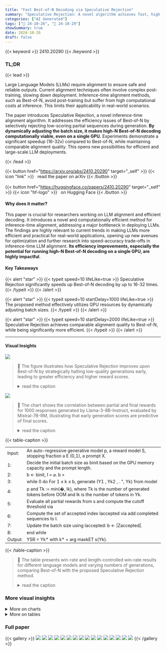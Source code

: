 ```yaml
---
title: "Fast Best-of-N Decoding via Speculative Rejection"
summary: "Speculative Rejection: A novel algorithm achieves fast, high-quality LLM decoding by strategically rejecting low-scoring partial generations, offering 16-32x speedup over Best-of-N."
categories: ["AI Generated"]
tags: ["🔖 24-10-26", "🤗 24-10-29"]
showSummary: true
date: 2024-10-26
draft: false
---
```


{{< keyword >}} 2410.20290 {{< /keyword >}}

### TL;DR


{{< lead >}}

Large Language Models (LLMs) require alignment to ensure safe and reliable outputs. Current alignment techniques often involve complex post-training, slowing down deployment.  Inference-time alignment methods, such as Best-of-N, avoid post-training but suffer from high computational costs at inference. This limits their applicability in real-world scenarios. 

The paper introduces Speculative Rejection, a novel inference-time alignment algorithm. It addresses the efficiency issues of Best-of-N by selectively rejecting low-scoring partial sequences during generation.  **By dynamically adjusting the batch size, it makes high-N Best-of-N decoding computationally viable, even on a single GPU.**  Experiments demonstrate a significant speedup (16-32x) compared to Best-of-N, while maintaining comparable alignment quality. This opens new possibilities for efficient and large-scale LLM deployments.

{{< /lead >}}


{{< button href="https://arxiv.org/abs/2410.20290" target="_self" >}}
{{< icon "link" >}} &nbsp; read the paper on arXiv
{{< /button >}}
<br><br>
{{< button href="https://huggingface.co/papers/2410.20290" target="_self" >}}
{{< icon "hf-logo" >}} &nbsp; on Hugging Face
{{< /button >}}

#### Why does it matter?
This paper is crucial for researchers working on LLM alignment and efficient decoding.  It introduces a novel and computationally efficient method for inference-time alignment, addressing a major bottleneck in deploying LLMs. The findings are highly relevant to current trends in making LLMs more efficient and practical for real-world applications, opening up new avenues for optimization and further research into speed-accuracy trade-offs in inference-time LLM alignment.  **Its efficiency improvements, especially the potential for running high-N Best-of-N decoding on a single GPU, are highly impactful**.
#### Key Takeaways

{{< alert "star" >}}
{{< typeit speed=10 lifeLike=true >}} Speculative Rejection significantly speeds up Best-of-N decoding by up to 16-32 times. {{< /typeit >}}
{{< /alert >}}

{{< alert "star" >}}
{{< typeit speed=10 startDelay=1000 lifeLike=true >}} The proposed method effectively utilizes GPU resources by dynamically adjusting batch sizes. {{< /typeit >}}
{{< /alert >}}

{{< alert "star" >}}
{{< typeit speed=10 startDelay=2000 lifeLike=true >}} Speculative Rejection achieves comparable alignment quality to Best-of-N, while being significantly more efficient. {{< /typeit >}}
{{< /alert >}}

------
#### Visual Insights



![](https://ai-paper-reviewer.com/2410.20290/figures_2_0.png)

> 🔼 The figure illustrates how Speculative Rejection improves upon Best-of-N by strategically halting low-quality generations early, leading to greater efficiency and higher reward scores.
> <details>
> <summary>read the caption</summary>
> Figure 1: Left: An illustration of our method. Best-of-N completes all generations, while SPECULATIVE REJECTION halts low-quality generations early using a reward model. Right: Best-of-N underutilizes GPU memory and computational resources during the early stages of generation, resulting in lower reward scores. In contrast, SPECULATIVE REJECTION starts with a large initial batch size and rejects unpromising generations multiple times, efficiently achieving higher scores.
> </details>





![](https://ai-paper-reviewer.com/2410.20290/charts_5_0.png)

> 🔼 The chart shows the correlation between partial and final rewards for 1000 responses generated by Llama-3-8B-Instruct, evaluated by Mistral-7B-RM, illustrating that early generation scores are predictive of final scores.
> <details>
> <summary>read the caption</summary>
> Figure 2: Partial and final reward for an example. We generate N = 1000 responses via Llama-3-8B-Instruct and evaluate the partial rewards (at T = 256) and final rewards via Mistral-7B-RM. Blue line: the Ordinary Least Square fit. Red dot: the scores for the best response. Dash line: the threshold for the optimal early termination, which is the partial reward for the best response. Blue area: the confidence set for the OLS fit.
> </details>





{{< table-caption >}}
<br><table id='1' style='font-size:14px'><tr><td>Input:</td><td>An auto-regressive generative model p, a reward model S, stopping fraction a E (0,1), a prompt X.</td></tr><tr><td>1:</td><td>Decide the initial batch size as binit based on the GPU memory capacity and the prompt length.</td></tr><tr><td>2:</td><td>b ← binit, I = ⌀. b ></td></tr><tr><td>3:</td><td>while 0 do For 1 ≤ k ≤ b, generate (Y1 , Yk2 , . ", Yk) from model</td></tr><tr><td>4:</td><td>p and Tk := min{�, lk}, where Tk is the number of generated tokens before OOM and lk is the number of tokens in Yk.</td></tr><tr><td>5:</td><td>Evaluate all partial rewards from s and compute the cutoff threshold via</td></tr><tr><td>6:</td><td>Compute the set of accepted index Iaccepted via add completed sequences to I.</td></tr><tr><td>7:</td><td>Update the batch size using Iaccepted: b ← |Zaccepted|.</td></tr><tr><td>8:</td><td>end while</td></tr><tr><td>Output:</td><td>YSR = Yk* with k* = arg maxkET s(Yk).</td></tr></table>{{< /table-caption >}}

> 🔼 The table presents win-rate and length-controlled win-rate results for different language models and varying numbers of generations, comparing Best-of-N with the proposed Speculative Rejection method.
> <details>
> <summary>read the caption</summary>
> Table 1: Win-rate results across various settings for the Mistral-7B, Llama-3-8B, and Llama-3-8B-Instruct models, scored by the reward model ArmoRM-Llama-3-8B and evaluated using GPT-4-Turbo. 'WR' refers to win-rate, and 'LC-WR' refers to length-controlled win-rate.
> </details>



### More visual insights



<details>
<summary>More on charts
</summary>


![](https://ai-paper-reviewer.com/2410.20290/charts_8_0.png)

> 🔼 The chart displays the relative GPU compute and improvement score for Best-of-N and SPECULATIVE REJECTION across various generative models and reward models, showing that SPECULATIVE REJECTION achieves higher reward scores with fewer computational resources.
> <details>
> <summary>read the caption</summary>
> Figure 3: We evaluate our efficient implementation of SPECULATIVE REJECTION on the AlpacaFarm-Eval dataset using various generative models and reward models. The numbers indicate N for Best-of-N and rejection rate α for SPECULATIVE REJECTION. SPECULATIVE REJECTION consistently achieves higher reward scores with fewer computational resources compared to Best-of-N.
> </details>


![](https://ai-paper-reviewer.com/2410.20290/charts_16_0.png)

> 🔼 The figure shows the Pearson and Kendall's tau correlation coefficients between partial and final rewards for different decision token numbers, indicating a positive correlation between them.
> <details>
> <summary>read the caption</summary>
> Figure 4: Pearson correlation (left) and Kendall's tau correlation coefficient (right) for the partial and final rewards. We randomly sample 100 prompts in the AlpacaFarm-Eval dataset. The responses are generated via Llama3-8b-Instruct and rewards are evaluated via Mistral-7B-RM.
> </details>


</details>



<details>
<summary>More on tables
</summary>


{{< table-caption >}}
<br><table id='1' style='font-size:20px'><tr><td rowspan="2">Methods</td><td colspan="2">Mistral-7B</td><td colspan="2">Llama-3-8B</td><td colspan="2">Llama-3-8B-Instruct</td><td colspan="2">Average</td></tr><tr><td>WR</td><td>LC-WR</td><td>WR</td><td>LC-WR</td><td>WR</td><td>LC-WR</td><td>WR</td><td>LC-WR</td></tr><tr><td>Bo120</td><td>50.00</td><td>50.00</td><td>50.00</td><td>50.00</td><td>50.00</td><td>50.00</td><td>50.00</td><td>50.00</td></tr><tr><td>Bo240</td><td>60.69</td><td>60.07</td><td>50.45</td><td>50.27</td><td>49.92</td><td>52.89</td><td>53.69</td><td>54.41</td></tr><tr><td>Bo480</td><td>61.28</td><td>61.84</td><td>58.90</td><td>59.93</td><td>50.49</td><td>53.11</td><td>56.89</td><td>58.29</td></tr><tr><td>Bo960</td><td>67.50</td><td>68.07</td><td>59.20</td><td>60.26</td><td>50.39</td><td>51.64</td><td>59.03</td><td>59.99</td></tr><tr><td>Bo1920</td><td>75.20</td><td>76.27</td><td>60.57</td><td>61.05</td><td>51.86</td><td>53.13</td><td>62.54</td><td>63.48</td></tr><tr><td>Bo3840</td><td>76.13</td><td>77.21</td><td>59.19</td><td>57.91</td><td>53.36</td><td>54.01</td><td>62.89</td><td>63.04</td></tr><tr><td>Ours (a = 0.5)</td><td>69.42</td><td>73.31</td><td>73.60</td><td>77.91</td><td>55.50</td><td>58.80</td><td>66.17</td><td>70.01</td></tr></table>{{< /table-caption >}}
> 🔼 Table 1 shows the win rates and length-controlled win rates of different models and methods, comparing Best-of-N and Speculative Rejection, evaluated by GPT-4-Turbo.
> <details>
> <summary>read the caption</summary>
> Table 1: Win-rate results across various settings for the Mistral-7B, Llama-3-8B, and Llama-3-8B-Instruct models, scored by the reward model ArmoRM-Llama-3-8B and evaluated using GPT-4-Turbo. 'WR' refers to win-rate, and 'LC-WR' refers to length-controlled win-rate.
> </details>

{{< table-caption >}}
<br><table id='1' style='font-size:16px'><tr><td rowspan="2">Methods</td><td colspan="2">Mistral-7B</td><td colspan="2">Llama-3-8B</td><td colspan="2">Llama-3-8B-Instruct</td><td colspan="2">Average</td></tr><tr><td>PPL</td><td>Speedup</td><td>PPL</td><td>Speedup</td><td>PPL</td><td>Speedup</td><td>PPL</td><td>Speedup</td></tr><tr><td>Bo120</td><td>2.316</td><td>33.3x</td><td>2.020</td><td>31.9x</td><td>2.885</td><td>29.5x</td><td>2.407</td><td>31.6x</td></tr><tr><td>Bo240</td><td>2.143</td><td>15.9x</td><td>1.775</td><td>16.0x</td><td>2.718</td><td>15.9x</td><td>2.212</td><td>15.9x</td></tr><tr><td>Bo480</td><td>1.919</td><td>8.0x</td><td>1.595</td><td>8.1x</td><td>2.618</td><td>7.6x</td><td>2.044</td><td>7.9x</td></tr><tr><td>Bo960</td><td>1.744</td><td>4.0x</td><td>1.506</td><td>4.0x</td><td>2.533</td><td>4.1x</td><td>1.928</td><td>4.0x</td></tr><tr><td>Bo1920</td><td>1.637</td><td>2.0x</td><td>1.394</td><td>2.0x</td><td>2.449</td><td>2.0x</td><td>1.827</td><td>2.0x</td></tr><tr><td>Bo3840</td><td>1.488</td><td>1.0x</td><td>1.288</td><td>1.0x</td><td>2.318</td><td>1.0x</td><td>1.698</td><td>1.0x</td></tr><tr><td>Ours (a = 0.5)</td><td>1.476</td><td>76.9x</td><td>1.299</td><td>30.6x</td><td>1.887</td><td>12.1x</td><td>1.554</td><td>39.9x</td></tr></table>{{< /table-caption >}}
> 🔼 Table 1 presents win-rate results for different language models, comparing the performance of SPECULATIVE REJECTION against Best-of-N using different settings and metrics.
> <details>
> <summary>read the caption</summary>
> Table 1: Win-rate results across various settings for the Mistral-7B, Llama-3-8B, and Llama-3-8B-Instruct models, scored by the reward model ArmoRM-Llama-3-8B and evaluated using GPT-4-Turbo. 'WR' refers to win-rate, and 'LC-WR' refers to length-controlled win-rate.
> </details>

</details>


### Full paper

{{< gallery >}}
<img src="https://ai-paper-reviewer.com/2410.20290/1.png" class="grid-w50 md:grid-w33 xl:grid-w25" />
<img src="https://ai-paper-reviewer.com/2410.20290/2.png" class="grid-w50 md:grid-w33 xl:grid-w25" />
<img src="https://ai-paper-reviewer.com/2410.20290/3.png" class="grid-w50 md:grid-w33 xl:grid-w25" />
<img src="https://ai-paper-reviewer.com/2410.20290/4.png" class="grid-w50 md:grid-w33 xl:grid-w25" />
<img src="https://ai-paper-reviewer.com/2410.20290/5.png" class="grid-w50 md:grid-w33 xl:grid-w25" />
<img src="https://ai-paper-reviewer.com/2410.20290/6.png" class="grid-w50 md:grid-w33 xl:grid-w25" />
<img src="https://ai-paper-reviewer.com/2410.20290/7.png" class="grid-w50 md:grid-w33 xl:grid-w25" />
<img src="https://ai-paper-reviewer.com/2410.20290/8.png" class="grid-w50 md:grid-w33 xl:grid-w25" />
<img src="https://ai-paper-reviewer.com/2410.20290/9.png" class="grid-w50 md:grid-w33 xl:grid-w25" />
<img src="https://ai-paper-reviewer.com/2410.20290/10.png" class="grid-w50 md:grid-w33 xl:grid-w25" />
<img src="https://ai-paper-reviewer.com/2410.20290/11.png" class="grid-w50 md:grid-w33 xl:grid-w25" />
<img src="https://ai-paper-reviewer.com/2410.20290/12.png" class="grid-w50 md:grid-w33 xl:grid-w25" />
<img src="https://ai-paper-reviewer.com/2410.20290/13.png" class="grid-w50 md:grid-w33 xl:grid-w25" />
<img src="https://ai-paper-reviewer.com/2410.20290/14.png" class="grid-w50 md:grid-w33 xl:grid-w25" />
<img src="https://ai-paper-reviewer.com/2410.20290/15.png" class="grid-w50 md:grid-w33 xl:grid-w25" />
<img src="https://ai-paper-reviewer.com/2410.20290/16.png" class="grid-w50 md:grid-w33 xl:grid-w25" />
{{< /gallery >}}